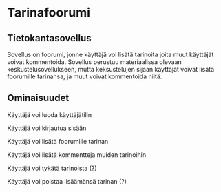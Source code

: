 # Tarinafoorumi
## Tietokantasovellus
Sovellus on foorumi, jonne käyttäjä voi lisätä tarinoita joita muut käyttäjät voivat kommentoida.
Sovellus perustuu materiaalissa olevaan keskustelusovellukseen, mutta keksustelujen sijaan käyttäjät voivat lisätä foorumille tarinansa, ja muut voivat kommentoida niitä.

## Ominaisuudet
Käyttäjä voi luoda käyttäjätilin

Käyttäjä voi kirjautua sisään

Käyttäjä voi lisätä foorumille tarinan

Käyttäjä voi lisätä kommentteja muiden tarinoihin

Käyttäjä voi tykätä tarinoista (?)

Käyttäjä voi poistaa lisäämänsä tarinan (?)
